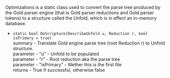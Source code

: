 Optimizations is a static class used to convert the parse tree produced by the Gold parser engine (that is Gold parser reductions and Gold parser tokens) to a structure called the Unfold, which is in effect an in-memory database.  

* `static bool DoScripture(DescribeUnfold u, Reduction r, bool isPrimary = true)`  
summary - Translate Gold engine parse tree (root Reduction r) to Unfold structure.  
parameter - "u" - Unfold to be populated  
parameter - "r" - Root reduction aka the parse tree  
parameter - "isPrimary" - Wether this is the first file  
returns - True if successful, otherwise false